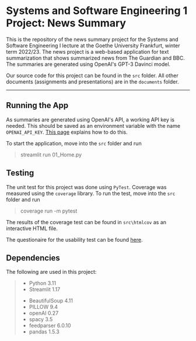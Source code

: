 # Systems and Software Engineering 1 Project: News Summary

This is the repository of the news summary project for the Systems and Software Engineering I lecture at the Goethe University Frankfurt, winter term 2022/23. The news project is a web-based application for text summarization that shows summarized news from The Guardian and BBC. The summaries are generated using OpenAI's GPT-3 Davinci model.

Our source code for this project can be found in the `src` folder. All other documents (assignments and presentations) are in the `documents` folder.

---

## Running the App

As summaries are generated using OpenAI's API, a working API key is needed. This should be saved as an environment variable with the name `OPENAI_API_KEY`. [This page](https://help.openai.com/en/articles/5112595-best-practices-for-api-key-safety) explains how to do this.

To start the application, move into the `src` folder and run
> streamlit run 01_Home.py

## Testing
The unit test for this project was done using `PyTest`. Coverage was measured using the `coverage` library. To run the test, move into the `src` folder and run
> coverage run -m pytest

The results of the coverage test can be found in `src\htmlcov` as an interactive HTML file.

The questionaire for the usability test can be found [here](https://forms.gle/kuNmMMMCnLoKixCB6).

## Dependencies
The following are used in this project:
 >- Python 3.11
 >- Streamlit 1.17
>* BeautifulSoup 4.11
>* PILLOW 9.4
>* openAI 0.27
>* spacy 3.5
>* feedparser 6.0.10
>* pandas 1.5.3

